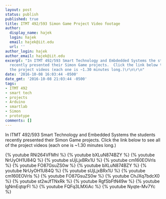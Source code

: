 ```yaml
---
layout: post
status: publish
published: true
title: ITMT 492/593 Simon Game Project Video footage
author:
  display_name: hajek
  login: hajek
  email: hajek@iit.edu
  url: ''
author_login: hajek
author_email: hajek@iit.edu
excerpt: "In ITMT 492/593 Smart Technology and Embdedded Systems the students
  recently presented their Simon Game projects.  Click the link below to see all of
  the project videos (each one is ~1.30 minutes long.)\r\n\r\n"
date: '2016-10-08 16:03:44 -0500'
date_gmt: '2016-10-08 21:03:44 -0500'
tags:
- ITMT 492
- smart tech
- projects
- Arduino
- smartlab
- Simon
- prototype
comments: []
---
```

In ITMT 492/593 Smart Technology and Embedded Systems the students recently presented their Simon Game projects.  Click the link below to see all of the project videos (each one is ~1.30 minutes long.)

<p><a id="more"></a><a id="more-2048"></a></p>

{% youtube RNi264VFMhI %}
{% youtube bXLuN874BZY %}
{% youtube NrUyOH1U84Q %}
{% youtube sUjLjxBRx1U %}
{% youtube cm160EOVrls %}
{% youtube FO87GsuZS0w %}
{% youtube bXLuN874BZY %}
{% youtube NrUyOH1U84Q %}
{% youtube sUjLjxBRx1U %}
{% youtube cm160EOVrls %}
{% youtube FO87GsuZS0w %}
{% youtube ChJXq7bdcX0 %}
{% youtube st2wJfTNxRk %}
{% youtube RgfSbFtN49w %}
{% youtube lgNmEqtqrFI %}
{% youtube FQFq3LMXiAc %}
{% youtube Nyqte-Mv7Yc %}
